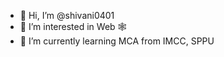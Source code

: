 - 👋 Hi, I’m @shivani0401
- 👀 I’m interested in Web 🕸️
- 🌱 I’m currently learning MCA from IMCC, SPPU

<!---
shivani0401/shivani0401 is a ✨ special ✨ repository because its `README.md` (this file) appears on your GitHub profile.
You can click the Preview link to take a look at your changes.
--->
